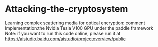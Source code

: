 # Attacking-the-cryptosystem
Learning complex scattering media for optical encryption: comment
Implementation:the Nvidia Tesla V100 GPU under the paddle framework
Note: if you want to run this code online, please run it at https://aistudio.baidu.com/aistudio/projectoverview/public
